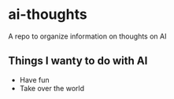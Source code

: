 # ai-thoughts
A repo to organize information on thoughts on AI

## Things I wanty to do with AI

* Have fun
* Take over the world